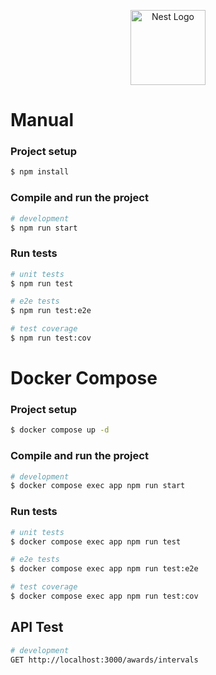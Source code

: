 <p align="center">
  <a href="http://nestjs.com/" target="blank"><img src="https://nestjs.com/img/logo-small.svg" width="120" alt="Nest Logo" /></a>
</p>

[circleci-image]: https://img.shields.io/circleci/build/github/nestjs/nest/master?token=abc123def456
[circleci-url]: https://circleci.com/gh/nestjs/nest

# Manual

### Project setup

```bash
$ npm install
```

### Compile and run the project

```bash
# development
$ npm run start
```

### Run tests

```bash
# unit tests
$ npm run test

# e2e tests
$ npm run test:e2e

# test coverage
$ npm run test:cov
```

# Docker Compose

### Project setup

```bash
$ docker compose up -d
```

### Compile and run the project

```bash
# development
$ docker compose exec app npm run start
```

### Run tests

```bash
# unit tests
$ docker compose exec app npm run test

# e2e tests
$ docker compose exec app npm run test:e2e

# test coverage
$ docker compose exec app npm run test:cov
```

## API Test

```bash
# development
GET http://localhost:3000/awards/intervals
```